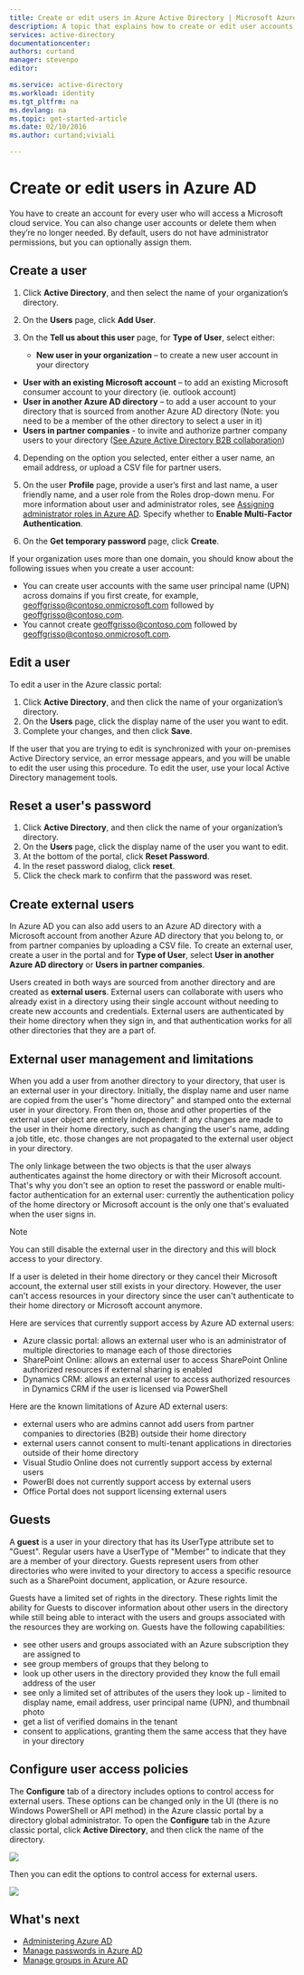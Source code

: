 ```yaml
---
title: Create or edit users in Azure Active Directory | Microsoft Azure
description: A topic that explains how to create or edit user accounts in Azure Active Directory.
services: active-directory
documentationcenter: 
authors: curtand
manager: stevenpo
editor: 

ms.service: active-directory
ms.workload: identity
ms.tgt_pltfrm: na
ms.devlang: na
ms.topic: get-started-article
ms.date: 02/10/2016
ms.author: curtand;viviali

---
```

# Create or edit users in Azure AD
You have to create an account for every user who will access a Microsoft cloud service. You can also change user accounts or delete them when they’re no longer needed. By default, users do not have administrator permissions, but you can optionally assign them.

## Create a user
1. Click **Active Directory**, and then select the name of your organization’s directory.
2. On the **Users** page, click **Add User**.
3. On the **Tell us about this user** page, for **Type of User**, select either:

   * **New user in your organization** – to create a new user account in your directory
* **User with an existing Microsoft account** – to add an existing Microsoft consumer account to your directory (ie. outlook account)
* **User in another Azure AD directory** – to add a user account to your directory that is sourced from another Azure AD directory (Note: you need to be a member of the other directory to select a user in it)
* **Users in partner companies** - to invite and authorize partner company users to your directory ([See Azure Active Directory B2B collaboration](active-directory-b2b-what-is-azure-ad-b2b.md))

4. Depending on the option you selected, enter either a user name, an email address, or upload a CSV file for partner users.

5. On the user **Profile** page, provide a user’s first and last name, a user friendly name, and a user role from the Roles drop-down menu. For more information about user and administrator roles, see [Assigning administrator roles in Azure AD](active-directory-assign-admin-roles.md). Specify whether to **Enable Multi-Factor Authentication**.
6. On the **Get temporary password** page, click **Create**.

If your organization uses more than one domain, you should know about the following issues when you create a user account:

* You can create user accounts with the same user principal name (UPN) across domains if you first create, for example, geoffgrisso@contoso.onmicrosoft.com followed by geoffgrisso@contoso.com.
* You cannot create geoffgrisso@contoso.com followed by geoffgrisso@contoso.onmicrosoft.com.

## Edit a user
To edit a user in the Azure classic portal:

1. Click **Active Directory**, and then click the name of your organization’s directory.
2. On the **Users** page, click the display name of the user you want to edit.
3. Complete your changes, and then click **Save**.

If the user that you are trying to edit is synchronized with your on-premises Active Directory service, an error message appears, and you will be unable to edit the user using this procedure. To edit the user, use your local Active Directory management tools.

## Reset a user's password
1. Click **Active Directory**, and then click the name of your organization’s directory.
2. On the **Users** page, click the display name of the user you want to edit.
3. At the bottom of the portal, click **Reset Password**.
4. In the reset password dialog, click **reset**.
5. Click the check mark to confirm that the password was reset.

## Create external users
In Azure AD you can also add users to an Azure AD directory with a Microsoft account from another Azure AD directory that you belong to, or from partner companies by uploading a CSV file. To create an external user, create a user in the portal and for **Type of User**, select **User in another Azure AD directory** or **Users in partner companies**.

Users created in both ways are sourced from another directory and are created as **external users**. External users can collaborate with users who already exist in a directory using their single account without needing to create new accounts and credentials. External users are authenticated by their home directory when they sign in, and that authentication works for all  other directories that they are a part of.

## External user management and limitations
When you add a user from another directory to your directory, that user is an external user in your directory. Initially, the display name and user name are copied from the user's "home directory" and stamped onto the external user in your directory. From then on, those and other properties of the external user object are entirely independent: if any changes are made to the user in their home directory, such as changing the user's name, adding a job title, etc. those changes are not propagated to the external user object in your directory.

The only linkage between the two objects is that the user always authenticates against the home directory or with their Microsoft account. That's why you don't see an option to reset the password or enable multi-factor authentication for an external user: currently the authentication policy of the home directory or Microsoft account is the only one that's evaluated when the user signs in.

> [!NOTE]
> You can still disable the external user in the directory and this will block access to your directory.
> 
> 
If a user is deleted in their home directory or they cancel their Microsoft account, the external user still exists in your directory. However, the user can't access resources in your directory since the user can't authenticate to their home directory or Microsoft account anymore.

Here are services that currently support access by Azure AD external users:

* Azure classic portal: allows an external user who is an administrator of multiple directories to manage each of those directories
* SharePoint Online: allows an external user to access SharePoint Online authorized resources if external sharing is enabled
* Dynamics CRM: allows an external user to access authorized resources in Dynamics CRM if the user is licensed via PowerShell

Here are the known limitations of Azure AD external users:

* external users who are admins cannot add users from partner companies to directories (B2B) outside their home directory
* external users cannot consent to multi-tenant applications in directories outside of their home directory
* Visual Studio Online does not currently support access by external users
* PowerBI does not currently support access by external users
* Office Portal does not support licensing external users

## Guests
A **guest** is a user in your directory that has its UserType attribute set to "Guest". Regular users have a UserType of "Member" to indicate that they are a member of your directory. Guests represent users from other directories who were invited to your directory to access a specific resource such as a SharePoint document, application, or Azure resource.

Guests have a limited set of rights in the directory. These rights limit the ability for Guests to discover information about other users in the directory while still being able to interact with the users and groups associated with the resources they are working on. Guests have the following capabilities:

* see other users and groups associated with an Azure subscription they are assigned to
* see group members of groups that they belong to
* look up other users in the directory provided they know the full email address of the user
* see only a limited set of attributes of the users they look up - limited to display name, email address, user principal name (UPN), and thumbnail photo
* get a list of verified domains in the tenant
* consent to applications, granting them the same access that they have in your directory

## Configure user access policies
The **Configure** tab of a directory includes options to control access for external users. These options can be changed only in the UI (there is no Windows PowerShell or API method) in the Azure classic portal by a directory global administrator.
To open the **Configure** tab in the Azure classic portal, click **Active Directory**, and then click the name of the directory.

![][1]

Then you can edit the options to control access for external users.

![][2]

## What's next
* [Administering Azure AD](active-directory-administer.md)
* [Manage passwords in Azure AD](active-directory-manage-passwords.md)
* [Manage groups in Azure AD](active-directory-manage-groups.md)

<!--Image references-->

[1]: ./media/active-directory-create-users/RBACDirConfigTab.png
[2]: ./media/active-directory-create-users/RBACGuestAccessControls.png
